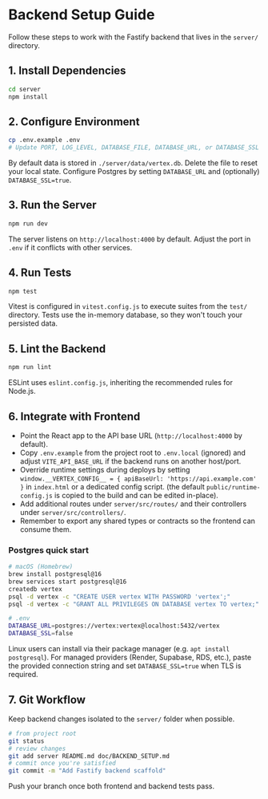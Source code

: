 # Backend Setup Guide

Follow these steps to work with the Fastify backend that lives in the `server/` directory.

## 1. Install Dependencies

```bash
cd server
npm install
```

## 2. Configure Environment

```bash
cp .env.example .env
# Update PORT, LOG_LEVEL, DATABASE_FILE, DATABASE_URL, or DATABASE_SSL if needed
```

By default data is stored in `./server/data/vertex.db`. Delete the file to reset your local state. Configure Postgres by setting `DATABASE_URL` and (optionally) `DATABASE_SSL=true`.

## 3. Run the Server

```bash
npm run dev
```

The server listens on `http://localhost:4000` by default. Adjust the port in `.env` if it conflicts with other services.

## 4. Run Tests

```bash
npm test
```

Vitest is configured in `vitest.config.js` to execute suites from the `test/` directory. Tests use the in-memory database, so they won't touch your persisted data.

## 5. Lint the Backend

```bash
npm run lint
```

ESLint uses `eslint.config.js`, inheriting the recommended rules for Node.js.

## 6. Integrate with Frontend

- Point the React app to the API base URL (`http://localhost:4000` by default).
- Copy `.env.example` from the project root to `.env.local` (ignored) and adjust `VITE_API_BASE_URL` if the backend runs on another host/port.
- Override runtime settings during deploys by setting `window.__VERTEX_CONFIG__ = { apiBaseUrl: 'https://api.example.com' }` in `index.html` or a dedicated config script. (the default `public/runtime-config.js` is copied to the build and can be edited in-place).
- Add additional routes under `server/src/routes/` and their controllers under `server/src/controllers/`.
- Remember to export any shared types or contracts so the frontend can consume them.

### Postgres quick start

```bash
# macOS (Homebrew)
brew install postgresql@16
brew services start postgresql@16
createdb vertex
psql -d vertex -c "CREATE USER vertex WITH PASSWORD 'vertex';"
psql -d vertex -c "GRANT ALL PRIVILEGES ON DATABASE vertex TO vertex;"

# .env
DATABASE_URL=postgres://vertex:vertex@localhost:5432/vertex
DATABASE_SSL=false
```

Linux users can install via their package manager (e.g. `apt install postgresql`). For managed providers (Render, Supabase, RDS, etc.), paste the provided connection string and set `DATABASE_SSL=true` when TLS is required.

## 7. Git Workflow

Keep backend changes isolated to the `server/` folder when possible.

```bash
# from project root
git status
# review changes
git add server README.md doc/BACKEND_SETUP.md
# commit once you're satisfied
git commit -m "Add Fastify backend scaffold"
```

Push your branch once both frontend and backend tests pass.
